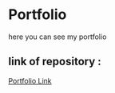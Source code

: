 # Portfolio
here you can see my portfolio 

## link of repository :
[Portfolio Link](https://github.com/elhamposhtiban/Bootstrap-Portfolio)
